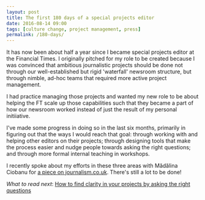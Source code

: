 ```yaml
---
layout: post
title: The first 180 days of a special projects editor 
date: 2016-08-14 09:00
tags: [culture change, project management, press]
permalink: /180-days/
---
```


It has now been about half a year since I became special projects editor at the Financial Times. I originally pitched for my role to be created because I was convinced that ambitious journalistic projects should be done not through our well-established but rigid 'waterfall' newsroom structure, but through nimble, ad-hoc teams that required more active project management.

I had practice managing those projects and wanted my new role to be about helping the FT scale up those capabilities such that they became a part of how our newsroom worked instead of just the result of my personal initiiative.

I've made some progress in doing so in the last six months, primarily in figuring out that the ways I would reach that goal: through working with and helping other editors on their projects; through designing tools that make the process easier and nudge people towards asking the right questions; and through more formal internal teaching in workshops.

I recently spoke about my efforts in these three areas with Mădălina Ciobanu for [a piece on journalism.co.uk](https://www.journalism.co.uk/news/inside-the-financial-times-special-projects-strategy-six-months-on/s2/a663344/). There's still a lot to be done!

*What to read next*: [How to find clarity in your projects by asking the right questions](/clarity/)